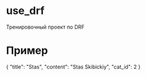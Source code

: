 # use_drf
Тренировочный проект по DRF


# Пример
{
    "title": "Stas",
    "content": "Stas Skibickiy",
    "cat_id": 2
}